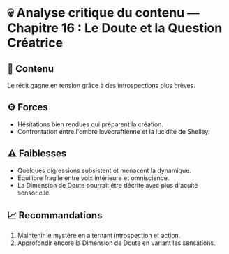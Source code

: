 # 💀 Analyse critique du contenu — Chapitre 16 : Le Doute et la Question Créatrice

## 🧠 Contenu
Le récit gagne en tension grâce à des introspections plus brèves.

## ⚙️ Forces
- Hésitations bien rendues qui préparent la création.
- Confrontation entre l'ombre lovecraftienne et la lucidité de Shelley.

## ⚠️ Faiblesses
- Quelques digressions subsistent et menacent la dynamique.
- Équilibre fragile entre voix intérieure et omniscience.
- La Dimension de Doute pourrait être décrite avec plus d'acuité sensorielle.

## 📈 Recommandations
1. Maintenir le mystère en alternant introspection et action.
2. Approfondir encore la Dimension de Doute en variant les sensations.
